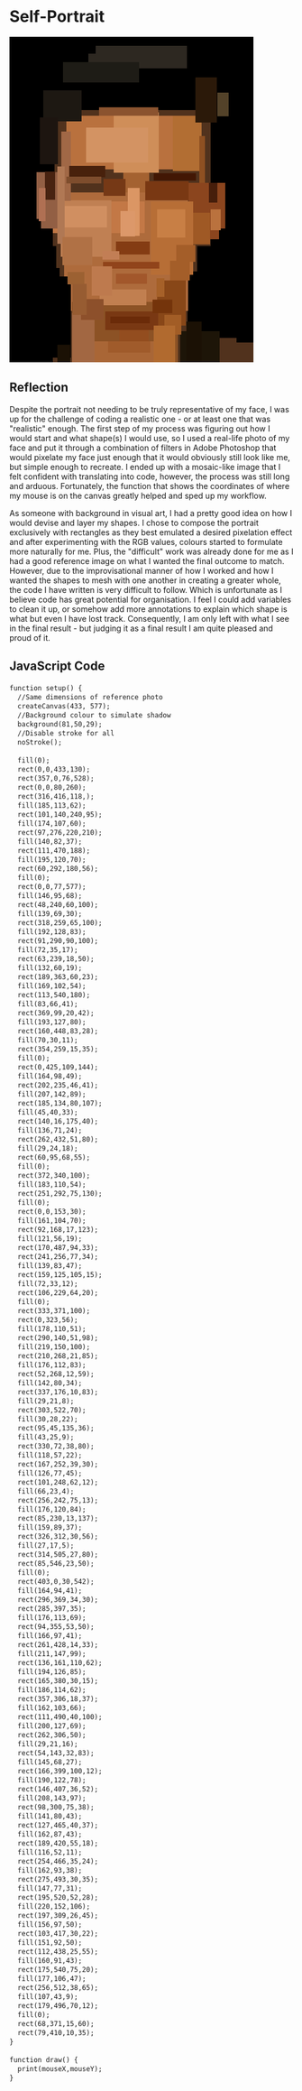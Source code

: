 # Self-Portrait

![Self-Portrait](https://github.com/l-mccarthy/IntroToIM/blob/main/Feb1/Self_Portrait_Liam.png)

## Reflection

Despite the portrait not needing to be truly representative of my face, I was up for the challenge of coding a realistic one - or at least one that was "realistic" enough. The first step of my process was figuring out how I would start and what shape(s) I would use, so I used a real-life photo of my face and put it through a combination of filters in Adobe Photoshop that would pixelate my face just enough that it would obviously still look like me, but simple enough to recreate. I ended up with a mosaic-like image that I felt confident with translating into code, however, the process was still long and arduous. Fortunately, the function that shows the coordinates of where my mouse is on the canvas greatly helped and sped up my workflow.

As someone with background in visual art, I had a pretty good idea on how I would devise and layer my shapes. I chose to compose the portrait exclusively with rectangles as they best emulated a desired pixelation effect and after experimenting with the RGB values, colours started to formulate more naturally for me. Plus, the "difficult" work was already done for me as I had a good reference image on what I wanted the final outcome to match. However, due to the improvisational manner of how I worked and how I wanted the shapes to mesh with one another in creating a greater whole, the code I have written is very difficult to follow. Which is unfortunate as I believe code has great potential for organisation. I feel I could add variables to clean it up, or somehow add more annotations to explain which shape is what but even I have lost track. Consequently, I am only left with what I see in the final result - but judging it as a final result I am quite pleased and proud of it.

##  JavaScript Code

```
function setup() {
  //Same dimensions of reference photo
  createCanvas(433, 577);
  //Background colour to simulate shadow
  background(81,50,29);
  //Disable stroke for all
  noStroke();
  
  fill(0);
  rect(0,0,433,130);
  rect(357,0,76,528);
  rect(0,0,80,260);
  rect(316,416,118,);
  fill(185,113,62);
  rect(101,140,240,95);
  fill(174,107,60);
  rect(97,276,220,210);
  fill(140,82,37);
  rect(111,470,188);
  fill(195,120,70);
  rect(60,292,180,56);
  fill(0);
  rect(0,0,77,577);
  fill(146,95,68);
  rect(48,240,60,100);
  fill(139,69,30);
  rect(318,259,65,100);
  fill(192,128,83);
  rect(91,290,90,100);
  fill(72,35,17);
  rect(63,239,18,50);
  fill(132,60,19);
  rect(189,363,60,23);
  fill(169,102,54);
  rect(113,540,180);
  fill(83,66,41);
  rect(369,99,20,42);
  fill(193,127,80);
  rect(160,448,83,28);
  fill(70,30,11);
  rect(354,259,15,35);
  fill(0);
  rect(0,425,109,144);
  fill(164,98,49);
  rect(202,235,46,41);
  fill(207,142,89);
  rect(185,134,80,107);
  fill(45,40,33);
  rect(140,16,175,40);
  fill(136,71,24);
  rect(262,432,51,80);
  fill(29,24,18);
  rect(60,95,68,55);
  fill(0);
  rect(372,340,100);
  fill(183,110,54);
  rect(251,292,75,130);
  fill(0);
  rect(0,0,153,30);
  fill(161,104,70);
  rect(92,168,17,123);
  fill(121,56,19);
  rect(170,487,94,33);
  rect(241,256,77,34);
  fill(139,83,47);
  rect(159,125,105,15);
  fill(72,33,12);
  rect(106,229,64,20);
  fill(0);
  rect(333,371,100);
  rect(0,323,56);
  fill(178,110,51);
  rect(290,140,51,98);
  fill(219,150,100);
  rect(210,268,21,85);
  fill(176,112,83);
  rect(52,268,12,59);
  fill(142,80,34);
  rect(337,176,10,83);
  fill(29,21,8);
  rect(303,522,70);
  fill(30,28,22);
  rect(95,45,135,36);
  fill(43,25,9);
  rect(330,72,38,80);
  fill(118,57,22);
  rect(167,252,39,30);
  fill(126,77,45);
  rect(101,248,62,12);
  fill(66,23,4);
  rect(256,242,75,13);
  fill(176,120,84);
  rect(85,230,13,137);
  fill(159,89,37);
  rect(326,312,30,56);
  fill(27,17,5);
  rect(314,505,27,80);
  rect(85,546,23,50);
  fill(0);
  rect(403,0,30,542);
  fill(164,94,41);
  rect(296,369,34,30);
  rect(285,397,35);
  fill(176,113,69);
  rect(94,355,53,50);
  fill(166,97,41);
  rect(261,428,14,33);
  fill(211,147,99);
  rect(136,161,110,62);
  fill(194,126,85);
  rect(165,380,30,15);
  fill(186,114,62);
  rect(357,306,18,37);
  fill(162,103,66);
  rect(111,490,40,100);
  fill(200,127,69);
  rect(262,306,50);
  fill(29,21,16);
  rect(54,143,32,83);
  fill(145,68,27);
  rect(166,399,100,12);
  fill(190,122,78);
  rect(146,407,36,52);
  fill(208,143,97);
  rect(98,300,75,38);
  fill(141,80,43);
  rect(127,465,40,37);
  fill(162,87,43);
  rect(189,420,55,18);
  fill(116,52,11);
  rect(254,466,35,24);
  fill(162,93,38);
  rect(275,493,30,35);
  fill(147,77,31);
  rect(195,520,52,28);
  fill(220,152,106);
  rect(197,309,26,45);
  fill(156,97,50);
  rect(103,417,30,22);
  fill(151,92,50);
  rect(112,438,25,55);
  fill(160,91,43);
  rect(175,540,75,20);
  fill(177,106,47);
  rect(256,512,38,65);
  fill(107,43,9);
  rect(179,496,70,12);
  fill(0);
  rect(68,371,15,60);
  rect(79,410,10,35);
}

function draw() {
  print(mouseX,mouseY);
}
```
